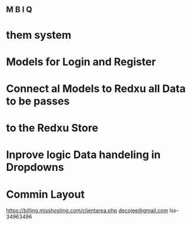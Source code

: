 ## M B I Q
# them system 
# Models for Login and Register
#  Connect al Models to Redxu all Data to be passes 
#  to the Redxu Store

# Inprove logic Data handeling in Dropdowns
# Commin Layout

https://billing.misshosting.com/clientarea.php
decojee@gmail.com
Iss-34963496
